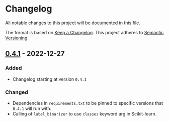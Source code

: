 # Changelog
All notable changes to this project will be documented in this file.

The format is based on [Keep a Changelog](http://keepachangelog.com/en/1.0.0/).
This project adheres to [Semantic Versioning](http://semver.org/spec/v2.0.0.html).

## [0.4.1](https://github.com/dirichletcal/dirichlet_python/issues/14) - 2022-12-27
### Added
- Changelog starting at version `0.4.1`

### Changed
- Dependencies in `requirements.txt` to be pinned to specific versions that `0.4.1` will run with.
- Calling of `label_binarizer` to use `classes` keyword arg in Scikit-learn.
